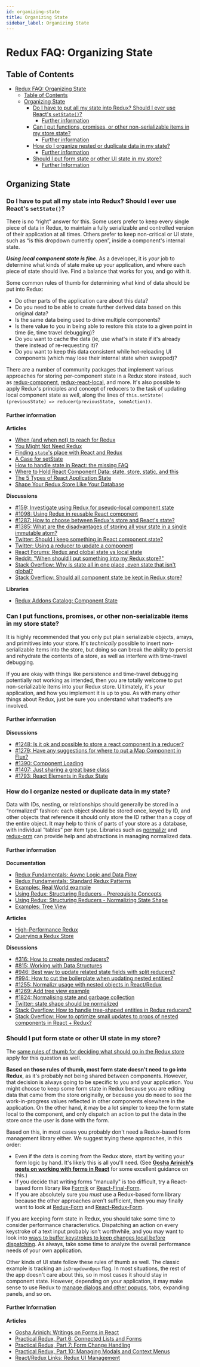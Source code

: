 ```yaml
---
id: organizing-state
title: Organizing State
sidebar_label: Organizing State
---
```


# Redux FAQ: Organizing State

## Table of Contents

- [Redux FAQ: Organizing State](#redux-faq-organizing-state)
  - [Table of Contents](#table-of-contents)
  - [Organizing State](#organizing-state)
    - [Do I have to put all my state into Redux? Should I ever use React's `setState()`?](#do-i-have-to-put-all-my-state-into-redux-should-i-ever-use-reacts-setstate)
      - [Further information](#further-information)
    - [Can I put functions, promises, or other non-serializable items in my store state?](#can-i-put-functions-promises-or-other-non-serializable-items-in-my-store-state)
      - [Further information](#further-information-1)
    - [How do I organize nested or duplicate data in my state?](#how-do-i-organize-nested-or-duplicate-data-in-my-state)
      - [Further information](#further-information-2)
    - [Should I put form state or other UI state in my store?](#should-i-put-form-state-or-other-ui-state-in-my-store)
      - [Further Information](#further-information-3)

## Organizing State

### Do I have to put all my state into Redux? Should I ever use React's `setState()`?

There is no “right” answer for this. Some users prefer to keep every single piece of data in Redux, to maintain a fully serializable and controlled version of their application at all times. Others prefer to keep non-critical or UI state, such as “is this dropdown currently open”, inside a component's internal state.

**_Using local component state is fine_**. As a developer, it is _your_ job to determine what kinds of state make up your application, and where each piece of state should live. Find a balance that works for you, and go with it.

Some common rules of thumb for determining what kind of data should be put into Redux:

- Do other parts of the application care about this data?
- Do you need to be able to create further derived data based on this original data?
- Is the same data being used to drive multiple components?
- Is there value to you in being able to restore this state to a given point in time (ie, time travel debugging)?
- Do you want to cache the data (ie, use what's in state if it's already there instead of re-requesting it)?
- Do you want to keep this data consistent while hot-reloading UI components (which may lose their internal state when swapped)?

There are a number of community packages that implement various approaches for storing per-component state in a Redux store instead, such as [redux-component](https://github.com/tomchentw/redux-component), [redux-react-local](https://github.com/threepointone/redux-react-local), and more. It's also possible to apply Redux's principles and concept of reducers to the task of updating local component state as well, along the lines of `this.setState( (previousState) => reducer(previousState, someAction))`.

#### Further information

**Articles**

- [When (and when not) to reach for Redux](https://changelog.com/posts/when-and-when-not-to-reach-for-redux)
- [You Might Not Need Redux](https://medium.com/@dan_abramov/you-might-not-need-redux-be46360cf367)
- [Finding `state`'s place with React and Redux](https://medium.com/@adamrackis/finding-state-s-place-with-react-and-redux-e9a586630172)
- [A Case for setState](https://medium.com/@zackargyle/a-case-for-setstate-1f1c47cd3f73)
- [How to handle state in React: the missing FAQ](https://medium.com/react-ecosystem/how-to-handle-state-in-react-6f2d3cd73a0c)
- [Where to Hold React Component Data: state, store, static, and this](https://medium.freecodecamp.com/where-do-i-belong-a-guide-to-saving-react-component-data-in-state-store-static-and-this-c49b335e2a00)
- [The 5 Types of React Application State](http://jamesknelson.com/5-types-react-application-state/)
- [Shape Your Redux Store Like Your Database](https://hackernoon.com/shape-your-redux-store-like-your-database-98faa4754fd5)

**Discussions**

- [#159: Investigate using Redux for pseudo-local component state](https://github.com/reduxjs/redux/issues/159)
- [#1098: Using Redux in reusable React component](https://github.com/reduxjs/redux/issues/1098)
- [#1287: How to choose between Redux's store and React's state?](https://github.com/reduxjs/redux/issues/1287)
- [#1385: What are the disadvantages of storing all your state in a single immutable atom?](https://github.com/reduxjs/redux/issues/1385)
- [Twitter: Should I keep something in React component state?](https://twitter.com/dan_abramov/status/749710501916139520)
- [Twitter: Using a reducer to update a component](https://twitter.com/dan_abramov/status/736310245945933824)
- [React Forums: Redux and global state vs local state](https://discuss.reactjs.org/t/redux-and-global-state-vs-local-state/4187)
- [Reddit: "When should I put something into my Redux store?"](https://www.reddit.com/r/reactjs/comments/4w04to/when_using_redux_should_all_asynchronous_actions/d63u4o8)
- [Stack Overflow: Why is state all in one place, even state that isn't global?](https://stackoverflow.com/questions/35664594/redux-why-is-state-all-in-one-place-even-state-that-isnt-global)
- [Stack Overflow: Should all component state be kept in Redux store?](https://stackoverflow.com/questions/35328056/react-redux-should-all-component-states-be-kept-in-redux-store)

**Libraries**

- [Redux Addons Catalog: Component State](https://github.com/markerikson/redux-ecosystem-links/blob/master/component-state.md)

### Can I put functions, promises, or other non-serializable items in my store state?

It is highly recommended that you only put plain serializable objects, arrays, and primitives into your store. It's _technically_ possible to insert non-serializable items into the store, but doing so can break the ability to persist and rehydrate the contents of a store, as well as interfere with time-travel debugging.

If you are okay with things like persistence and time-travel debugging potentially not working as intended, then you are totally welcome to put non-serializable items into your Redux store. Ultimately, it's _your_ application, and how you implement it is up to you. As with many other things about Redux, just be sure you understand what tradeoffs are involved.

#### Further information

**Discussions**

- [#1248: Is it ok and possible to store a react component in a reducer?](https://github.com/reduxjs/redux/issues/1248)
- [#1279: Have any suggestions for where to put a Map Component in Flux?](https://github.com/reduxjs/redux/issues/1279)
- [#1390: Component Loading](https://github.com/reduxjs/redux/issues/1390)
- [#1407: Just sharing a great base class](https://github.com/reduxjs/redux/issues/1407)
- [#1793: React Elements in Redux State](https://github.com/reduxjs/redux/issues/1793)

### How do I organize nested or duplicate data in my state?

Data with IDs, nesting, or relationships should generally be stored in a “normalized” fashion: each object should be stored once, keyed by ID, and other objects that reference it should only store the ID rather than a copy of the entire object. It may help to think of parts of your store as a database, with individual “tables” per item type. Libraries such as [normalizr](https://github.com/paularmstrong/normalizr) and [redux-orm](https://github.com/tommikaikkonen/redux-orm) can provide help and abstractions in managing normalized data.

#### Further information

**Documentation**

- [Redux Fundamentals: Async Logic and Data Flow](../tutorials/fundamentals/part-6-async-logic.md)
- [Redux Fundamentals: Standard Redux Patterns](../tutorials/fundamentals/part-7-standard-patterns.md)
- [Examples: Real World example](../introduction/Examples.md#real-world)
- [Using Redux: Structuring Reducers - Prerequisite Concepts](../usage/structuring-reducers/PrerequisiteConcepts.md#normalizing-data)
- [Using Redux: Structuring Reducers - Normalizing State Shape](../usage/structuring-reducers/NormalizingStateShape.md)
- [Examples: Tree View](https://github.com/reduxjs/redux/tree/master/examples/tree-view)

**Articles**

- [High-Performance Redux](https://somebody32.github.io/high-performance-redux/)
- [Querying a Redux Store](https://medium.com/@adamrackis/querying-a-redux-store-37db8c7f3b0f)

**Discussions**

- [#316: How to create nested reducers?](https://github.com/reduxjs/redux/issues/316)
- [#815: Working with Data Structures](https://github.com/reduxjs/redux/issues/815)
- [#946: Best way to update related state fields with split reducers?](https://github.com/reduxjs/redux/issues/946)
- [#994: How to cut the boilerplate when updating nested entities?](https://github.com/reduxjs/redux/issues/994)
- [#1255: Normalizr usage with nested objects in React/Redux](https://github.com/reduxjs/redux/issues/1255)
- [#1269: Add tree view example](https://github.com/reduxjs/redux/pull/1269)
- [#1824: Normalising state and garbage collection](https://github.com/reduxjs/redux/issues/1824#issuecomment-228585904)
- [Twitter: state shape should be normalized](https://twitter.com/dan_abramov/status/715507260244496384)
- [Stack Overflow: How to handle tree-shaped entities in Redux reducers?](https://stackoverflow.com/questions/32798193/how-to-handle-tree-shaped-entities-in-redux-reducers)
- [Stack Overflow: How to optimize small updates to props of nested components in React + Redux?](https://stackoverflow.com/questions/37264415/how-to-optimize-small-updates-to-props-of-nested-component-in-react-redux)

### Should I put form state or other UI state in my store?

The [same rules of thumb for deciding what should go in the Redux store](#do-i-have-to-put-all-my-state-into-redux-should-i-ever-use-reacts-setstate) apply for this question as well.

**Based on those rules of thumb, most form state doesn't need to go into Redux**, as it's probably not being shared between components. However, that decision is always going to be specific to you and your application. You might choose to keep some form state in Redux because you are editing data that came from the store originally, or because you do need to see the work-in-progress values reflected in other components elsewhere in the application. On the other hand, it may be a lot simpler to keep the form state local to the component, and only dispatch an action to put the data in the store once the user is done with the form.

Based on this, in most cases you probably don't need a Redux-based form management library either. We suggest trying these approaches, in this order:

- Even if the data is coming from the Redux store, start by writing your form logic by hand. It's likely this is all you'll need. (See [**Gosha Arinich's posts on working with forms in React**](https://goshakkk.name/on-forms-react/) for some excellent guidance on this.)
- If you decide that writing forms "manually" is too difficult, try a React-based form library like [Formik](https://github.com/jaredpalmer/formik) or [React-Final-Form](https://github.com/final-form/react-final-form).
- If you are absolutely sure you _must_ use a Redux-based form library because the other approaches aren't sufficient, then you may finally want to look at [Redux-Form](https://github.com/erikras/redux-form) and [React-Redux-Form](https://github.com/davidkpiano/react-redux-form).

If you are keeping form state in Redux, you should take some time to consider performance characteristics. Dispatching an action on every keystroke of a text input probably isn't worthwhile, and you may want to look into [ways to buffer keystrokes to keep changes local before dispatching](https://blog.isquaredsoftware.com/2017/01/practical-redux-part-7-forms-editing-reducers/). As always, take some time to analyze the overall performance needs of your own application.

Other kinds of UI state follow these rules of thumb as well. The classic example is tracking an `isDropdownOpen` flag. In most situations, the rest of the app doesn't care about this, so in most cases it should stay in component state. However, depending on your application, it may make sense to use Redux to [manage dialogs and other popups](https://blog.isquaredsoftware.com/2017/07/practical-redux-part-10-managing-modals/), tabs, expanding panels, and so on.

#### Further Information

**Articles**

- [Gosha Arinich: Writings on Forms in React](https://goshakkk.name/on-forms-react/)
- [Practical Redux, Part 6: Connected Lists and Forms](https://blog.isquaredsoftware.com/2017/01/practical-redux-part-6-connected-lists-forms-and-performance/)
- [Practical Redux, Part 7: Form Change Handling](https://blog.isquaredsoftware.com/2017/01/practical-redux-part-7-forms-editing-reducers/)
- [Practical Redux, Part 10: Managing Modals and Context Menus](https://blog.isquaredsoftware.com/2017/07/practical-redux-part-10-managing-modals/)
- [React/Redux Links: Redux UI Management](https://github.com/markerikson/react-redux-links/blob/master/redux-ui-management.md)
